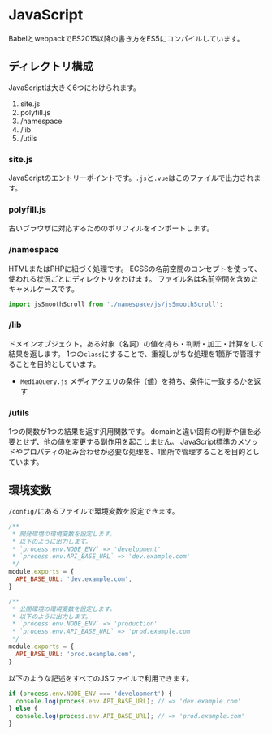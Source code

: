 # JavaScript
BabelとwebpackでES2015以降の書き方をES5にコンパイルしています。

## ディレクトリ構成
JavaScriptは大きく6つにわけられます。

1. site.js
2. polyfill.js
3. /namespace
4. /lib
5. /utils

### site.js
JavaScriptのエントリーポイントです。`.js`と`.vue`はこのファイルで出力されます。

### polyfill.js
古いブラウザに対応するためのポリフィルをインポートします。

### /namespace
HTMLまたはPHPに紐づく処理です。
ECSSの名前空間のコンセプトを使って、使われる状況ごとにディレクトリをわけます。
ファイル名は名前空間を含めたキャメルケースです。

```js
import jsSmoothScroll from './namespace/js/jsSmoothScroll';
```

### /lib
ドメインオブジェクト。ある対象（名詞）の値を持ち・判断・加工・計算をして結果を返します。
1つの`class`にすることで、重複しがちな処理を1箇所で管理することを目的としています。

- `MediaQuery.js` メディアクエリの条件（値）を持ち、条件に一致するかを返す

### /utils
1つの関数が1つの結果を返す汎用関数です。
domainと違い固有の判断や値を必要とせず、他の値を変更する副作用を起こしません。
JavaScript標準のメソッドやプロパティの組み合わせが必要な処理を、1箇所で管理することを目的としています。

## 環境変数
`/config/`にあるファイルで環境変数を設定できます。

```js
/**
 * 開発環境の環境変数を設定します。
 * 以下のように出力します。
 * `process.env.NODE_ENV` => 'development'
 * `process.env.API_BASE_URL` => 'dev.example.com'
 */
module.exports = {
  API_BASE_URL: 'dev.example.com',
}

```

```js
/**
 * 公開環境の環境変数を設定します。
 * 以下のように出力します。
 * `process.env.NODE_ENV` => 'production'
 * `process.env.API_BASE_URL` => 'prod.example.com'
 */
module.exports = {
  API_BASE_URL: 'prod.example.com',
}

```

以下のような記述をすべてのJSファイルで利用できます。

```js
if (process.env.NODE_ENV === 'development') {
  console.log(process.env.API_BASE_URL); // => 'dev.example.com'
} else {
  console.log(process.env.API_BASE_URL); // => 'prod.example.com'
}
```
